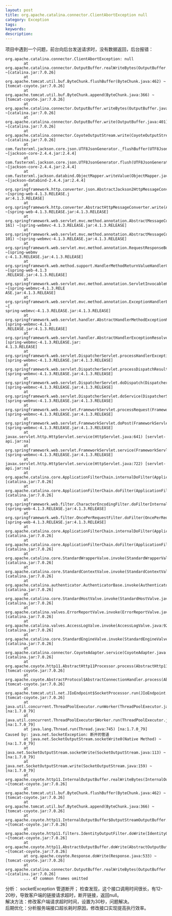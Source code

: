 ```yaml
---
layout: post
title: org.apache.catalina.connector.ClientAbortException null
category: Exception
tags:
keywords:
description:
---
```


项目中遇到一个问题，前台向后台发送请求时，没有数据返回，后台报错：

    org.apache.catalina.connector.ClientAbortException: null
            at org.apache.catalina.connector.OutputBuffer.realWriteBytes(OutputBuffer.java:388) ~[catalina.jar:7.0.26]
            at org.apache.tomcat.util.buf.ByteChunk.flushBuffer(ByteChunk.java:462) ~[tomcat-coyote.jar:7.0.26]
            at org.apache.tomcat.util.buf.ByteChunk.append(ByteChunk.java:366) ~[tomcat-coyote.jar:7.0.26]
            at org.apache.catalina.connector.OutputBuffer.writeBytes(OutputBuffer.java:413) ~[catalina.jar:7.0.26]
            at org.apache.catalina.connector.OutputBuffer.write(OutputBuffer.java:401) ~[catalina.jar:7.0.26]
            at org.apache.catalina.connector.CoyoteOutputStream.write(CoyoteOutputStream.java:91) ~[catalina.jar:7.0.26]
            at com.fasterxml.jackson.core.json.UTF8JsonGenerator._flushBuffer(UTF8JsonGenerator.java:1853) ~[jackson-core-2.4.4.jar:2.4.4]
            at com.fasterxml.jackson.core.json.UTF8JsonGenerator.flush(UTF8JsonGenerator.java:1034) ~[jackson-core-2.4.4.jar:2.4.4]
            at com.fasterxml.jackson.databind.ObjectMapper.writeValue(ObjectMapper.java:1904) ~[jackson-databind-2.4.4.jar:2.4.4]
            at org.springframework.http.converter.json.AbstractJackson2HttpMessageConverter.writeInternal(AbstractJackson2HttpMessageConverter.java:231) ~[spring-web-4.1.3.RELEASE.j
    ar:4.1.3.RELEASE]
            at org.springframework.http.converter.AbstractHttpMessageConverter.write(AbstractHttpMessageConverter.java:208) ~[spring-web-4.1.3.RELEASE.jar:4.1.3.RELEASE]
            at org.springframework.web.servlet.mvc.method.annotation.AbstractMessageConverterMethodProcessor.writeWithMessageConverters(AbstractMessageConverterMethodProcessor.java:
    161) ~[spring-webmvc-4.1.3.RELEASE.jar:4.1.3.RELEASE]
            at org.springframework.web.servlet.mvc.method.annotation.AbstractMessageConverterMethodProcessor.writeWithMessageConverters(AbstractMessageConverterMethodProcessor.java:
    101) ~[spring-webmvc-4.1.3.RELEASE.jar:4.1.3.RELEASE]
            at org.springframework.web.servlet.mvc.method.annotation.RequestResponseBodyMethodProcessor.handleReturnValue(RequestResponseBodyMethodProcessor.java:202) ~[spring-webmv
    c-4.1.3.RELEASE.jar:4.1.3.RELEASE]
            at org.springframework.web.method.support.HandlerMethodReturnValueHandlerComposite.handleReturnValue(HandlerMethodReturnValueHandlerComposite.java:71) ~[spring-web-4.1.3
    .RELEASE.jar:4.1.3.RELEASE]
            at org.springframework.web.servlet.mvc.method.annotation.ServletInvocableHandlerMethod.invokeAndHandle(ServletInvocableHandlerMethod.java:126) ~[spring-webmvc-4.1.3.RELE
    ASE.jar:4.1.3.RELEASE]
            at org.springframework.web.servlet.mvc.method.annotation.ExceptionHandlerExceptionResolver.doResolveHandlerMethodException(ExceptionHandlerExceptionResolver.java:362) ~[
    spring-webmvc-4.1.3.RELEASE.jar:4.1.3.RELEASE]
            at org.springframework.web.servlet.handler.AbstractHandlerMethodExceptionResolver.doResolveException(AbstractHandlerMethodExceptionResolver.java:60) [spring-webmvc-4.1.3
    .RELEASE.jar:4.1.3.RELEASE]
            at org.springframework.web.servlet.handler.AbstractHandlerExceptionResolver.resolveException(AbstractHandlerExceptionResolver.java:138) [spring-webmvc-4.1.3.RELEASE.jar:
    4.1.3.RELEASE]
            at org.springframework.web.servlet.DispatcherServlet.processHandlerException(DispatcherServlet.java:1167) [spring-webmvc-4.1.3.RELEASE.jar:4.1.3.RELEASE]
            at org.springframework.web.servlet.DispatcherServlet.processDispatchResult(DispatcherServlet.java:1004) [spring-webmvc-4.1.3.RELEASE.jar:4.1.3.RELEASE]
            at org.springframework.web.servlet.DispatcherServlet.doDispatch(DispatcherServlet.java:955) [spring-webmvc-4.1.3.RELEASE.jar:4.1.3.RELEASE]
            at org.springframework.web.servlet.DispatcherServlet.doService(DispatcherServlet.java:877) [spring-webmvc-4.1.3.RELEASE.jar:4.1.3.RELEASE]
            at org.springframework.web.servlet.FrameworkServlet.processRequest(FrameworkServlet.java:966) [spring-webmvc-4.1.3.RELEASE.jar:4.1.3.RELEASE]
            at org.springframework.web.servlet.FrameworkServlet.doPost(FrameworkServlet.java:868) [spring-webmvc-4.1.3.RELEASE.jar:4.1.3.RELEASE]
            at javax.servlet.http.HttpServlet.service(HttpServlet.java:641) [servlet-api.jar:na]
            at org.springframework.web.servlet.FrameworkServlet.service(FrameworkServlet.java:842) [spring-webmvc-4.1.3.RELEASE.jar:4.1.3.RELEASE]
            at javax.servlet.http.HttpServlet.service(HttpServlet.java:722) [servlet-api.jar:na]
            at org.apache.catalina.core.ApplicationFilterChain.internalDoFilter(ApplicationFilterChain.java:305) [catalina.jar:7.0.26]
            at org.apache.catalina.core.ApplicationFilterChain.doFilter(ApplicationFilterChain.java:210) [catalina.jar:7.0.26]
            at org.springframework.web.filter.CharacterEncodingFilter.doFilterInternal(CharacterEncodingFilter.java:88) [spring-web-4.1.3.RELEASE.jar:4.1.3.RELEASE]
            at org.springframework.web.filter.OncePerRequestFilter.doFilter(OncePerRequestFilter.java:107) [spring-web-4.1.3.RELEASE.jar:4.1.3.RELEASE]
            at org.apache.catalina.core.ApplicationFilterChain.internalDoFilter(ApplicationFilterChain.java:243) [catalina.jar:7.0.26]
            at org.apache.catalina.core.ApplicationFilterChain.doFilter(ApplicationFilterChain.java:210) [catalina.jar:7.0.26]
            at org.apache.catalina.core.StandardWrapperValve.invoke(StandardWrapperValve.java:224) [catalina.jar:7.0.26]
            at org.apache.catalina.core.StandardContextValve.invoke(StandardContextValve.java:169) [catalina.jar:7.0.26]
            at org.apache.catalina.authenticator.AuthenticatorBase.invoke(AuthenticatorBase.java:472) [catalina.jar:7.0.26]
            at org.apache.catalina.core.StandardHostValve.invoke(StandardHostValve.java:168) [catalina.jar:7.0.26]
            at org.apache.catalina.valves.ErrorReportValve.invoke(ErrorReportValve.java:98) [catalina.jar:7.0.26]
            at org.apache.catalina.valves.AccessLogValve.invoke(AccessLogValve.java:927) [catalina.jar:7.0.26]
            at org.apache.catalina.core.StandardEngineValve.invoke(StandardEngineValve.java:118) [catalina.jar:7.0.26]
            at org.apache.catalina.connector.CoyoteAdapter.service(CoyoteAdapter.java:407) [catalina.jar:7.0.26]
            at org.apache.coyote.http11.AbstractHttp11Processor.process(AbstractHttp11Processor.java:987) [tomcat-coyote.jar:7.0.26]
            at org.apache.coyote.AbstractProtocol$AbstractConnectionHandler.process(AbstractProtocol.java:579) [tomcat-coyote.jar:7.0.26]
            at org.apache.tomcat.util.net.JIoEndpoint$SocketProcessor.run(JIoEndpoint.java:307) [tomcat-coyote.jar:7.0.26]
            at java.util.concurrent.ThreadPoolExecutor.runWorker(ThreadPoolExecutor.java:1145) [na:1.7.0_79]
            at java.util.concurrent.ThreadPoolExecutor$Worker.run(ThreadPoolExecutor.java:615) [na:1.7.0_79]
            at java.lang.Thread.run(Thread.java:745) [na:1.7.0_79]
    Caused by: java.net.SocketException: 断开的管道
            at java.net.SocketOutputStream.socketWrite0(Native Method) ~[na:1.7.0_79]
            at java.net.SocketOutputStream.socketWrite(SocketOutputStream.java:113) ~[na:1.7.0_79]
            at java.net.SocketOutputStream.write(SocketOutputStream.java:159) ~[na:1.7.0_79]
            at org.apache.coyote.http11.InternalOutputBuffer.realWriteBytes(InternalOutputBuffer.java:215) ~[tomcat-coyote.jar:7.0.26]
            at org.apache.tomcat.util.buf.ByteChunk.flushBuffer(ByteChunk.java:462) ~[tomcat-coyote.jar:7.0.26]
            at org.apache.tomcat.util.buf.ByteChunk.append(ByteChunk.java:366) ~[tomcat-coyote.jar:7.0.26]
            at org.apache.coyote.http11.InternalOutputBuffer$OutputStreamOutputBuffer.doWrite(InternalOutputBuffer.java:240) ~[tomcat-coyote.jar:7.0.26]
            at org.apache.coyote.http11.filters.IdentityOutputFilter.doWrite(IdentityOutputFilter.java:93) ~[tomcat-coyote.jar:7.0.26]
            at org.apache.coyote.http11.AbstractOutputBuffer.doWrite(AbstractOutputBuffer.java:192) ~[tomcat-coyote.jar:7.0.26]
            at org.apache.coyote.Response.doWrite(Response.java:533) ~[tomcat-coyote.jar:7.0.26]
            at org.apache.catalina.connector.OutputBuffer.realWriteBytes(OutputBuffer.java:383) ~[catalina.jar:7.0.26]
            ... 47 common frames omitted


分析：
    socketException 管道断开；
    检查发现，这个接口调用时间很长，有12-20秒，导致客户端的链接请求超时，断开链接，返回null。  
    解决方法：修改客户端请求超时时间，设置为30秒，问题解决。  
    后期优化：分析服务端接口超长耗时原因，修改接口实现提高执行效率。  
